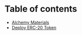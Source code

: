 # Table of contents

* [Alchemy Materials](README.md)
* [Deploy ERC-20 Token](deploy-erc-20-token.md)
